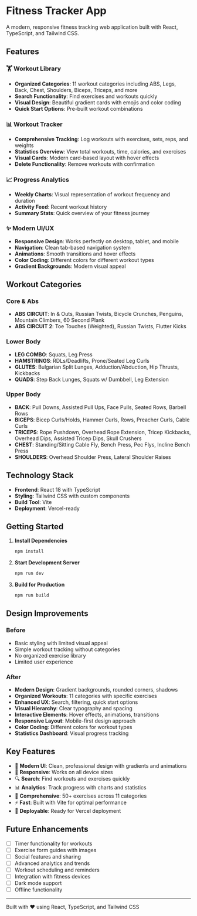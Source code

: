 # Fitness Tracker App

A modern, responsive fitness tracking web application built with React, TypeScript, and Tailwind CSS.

## Features

### 🏋️ Workout Library
- **Organized Categories**: 11 workout categories including ABS, Legs, Back, Chest, Shoulders, Biceps, Triceps, and more
- **Search Functionality**: Find exercises and workouts quickly
- **Visual Design**: Beautiful gradient cards with emojis and color coding
- **Quick Start Options**: Pre-built workout combinations

### 📊 Workout Tracker
- **Comprehensive Tracking**: Log workouts with exercises, sets, reps, and weights
- **Statistics Overview**: View total workouts, time, calories, and exercises
- **Visual Cards**: Modern card-based layout with hover effects
- **Delete Functionality**: Remove workouts with confirmation

### 📈 Progress Analytics
- **Weekly Charts**: Visual representation of workout frequency and duration
- **Activity Feed**: Recent workout history
- **Summary Stats**: Quick overview of your fitness journey

### ✨ Modern UI/UX
- **Responsive Design**: Works perfectly on desktop, tablet, and mobile
- **Navigation**: Clean tab-based navigation system
- **Animations**: Smooth transitions and hover effects
- **Color Coding**: Different colors for different workout types
- **Gradient Backgrounds**: Modern visual appeal

## Workout Categories

### Core & Abs
- **ABS CIRCUIT**: In & Outs, Russian Twists, Bicycle Crunches, Penguins, Mountain Climbers, 60 Second Plank
- **ABS CIRCUIT 2**: Toe Touches (Weighted), Russian Twists, Flutter Kicks

### Lower Body
- **LEG COMBO**: Squats, Leg Press
- **HAMSTRINGS**: RDLs/Deadlifts, Prone/Seated Leg Curls
- **GLUTES**: Bulgarian Split Lunges, Adduction/Abduction, Hip Thrusts, Kickbacks
- **QUADS**: Step Back Lunges, Squats w/ Dumbbell, Leg Extension

### Upper Body
- **BACK**: Pull Downs, Assisted Pull Ups, Face Pulls, Seated Rows, Barbell Rows
- **BICEPS**: Bicep Curls/Holds, Hammer Curls, Rows, Preacher Curls, Cable Curls
- **TRICEPS**: Rope Pushdown, Overhead Rope Extension, Tricep Kickbacks, Overhead Dips, Assisted Tricep Dips, Skull Crushers
- **CHEST**: Standing/Sitting Cable Fly, Bench Press, Pec Flys, Incline Bench Press
- **SHOULDERS**: Overhead Shoulder Press, Lateral Shoulder Raises

## Technology Stack

- **Frontend**: React 18 with TypeScript
- **Styling**: Tailwind CSS with custom components
- **Build Tool**: Vite
- **Deployment**: Vercel-ready

## Getting Started

1. **Install Dependencies**
   ```bash
   npm install
   ```

2. **Start Development Server**
   ```bash
   npm run dev
   ```

3. **Build for Production**
   ```bash
   npm run build
   ```

## Design Improvements

### Before
- Basic styling with limited visual appeal
- Simple workout tracking without categories
- No organized exercise library
- Limited user experience

### After
- **Modern Design**: Gradient backgrounds, rounded corners, shadows
- **Organized Workouts**: 11 categories with specific exercises
- **Enhanced UX**: Search, filtering, quick start options
- **Visual Hierarchy**: Clear typography and spacing
- **Interactive Elements**: Hover effects, animations, transitions
- **Responsive Layout**: Mobile-first design approach
- **Color Coding**: Different colors for workout types
- **Statistics Dashboard**: Visual progress tracking

## Key Features

- 🎨 **Modern UI**: Clean, professional design with gradients and animations
- 📱 **Responsive**: Works on all device sizes
- 🔍 **Search**: Find workouts and exercises quickly
- 📊 **Analytics**: Track progress with charts and statistics
- 💪 **Comprehensive**: 50+ exercises across 11 categories
- ⚡ **Fast**: Built with Vite for optimal performance
- 🚀 **Deployable**: Ready for Vercel deployment

## Future Enhancements

- [ ] Timer functionality for workouts
- [ ] Exercise form guides with images
- [ ] Social features and sharing
- [ ] Advanced analytics and trends
- [ ] Workout scheduling and reminders
- [ ] Integration with fitness devices
- [ ] Dark mode support
- [ ] Offline functionality

---

Built with ❤️ using React, TypeScript, and Tailwind CSS
